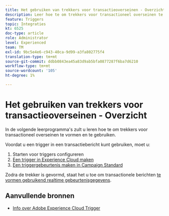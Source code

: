 ```yaml
---
title: Het gebruiken van trekkers voor transactieoverseinen - Overzicht
description: Leer hoe te om trekkers voor transactioneel overseinen te vormen en te gebruiken.
feature: Triggers
topic: Integraties
kt: 6525
doc-type: article
role: Administrator
level: Experienced
team: TM
exl-id: 9bc5e4e6-c943-40ca-9d99-a3fa802775f4
translation-type: tm+mt
source-git-commit: ddbb0843ea45a83d9ab5bfa0877287f6ba7d6210
workflow-type: tm+mt
source-wordcount: '105'
ht-degree: 1%

---
```


# Het gebruiken van trekkers voor transactieoverseinen - Overzicht

In de volgende leerprogramma&#39;s zult u leren hoe te om trekkers voor transactioneel overseinen te vormen en te gebruiken.

Voordat u een trigger in een transactiebericht kunt gebruiken, moet u:

1. Starten voor triggers configureren
2. [Een trigger in Experience Cloud maken](/help/integrations/create-a-trigger-in-experience-cloud.md)
3. [Een triggergebeurtenis maken in Campaign Standard](/help/integrations/create-a-trigger-event.md)

Zodra de trekker is gevormd, staat het u toe om transactionele berichten [te vormen gebruikend realtime gebeurtenisgegevens](/help/integrations/configure-transactional-messages-using-realtime-event-data.md).

## Aanvullende bronnen

* [Info over Adobe Experience Cloud Trigger](https://experienceleague.adobe.com/docs/campaign-standard/using/integrating-with-adobe-cloud/working-with-campaign-and-triggers/about-adobe-experience-cloud-triggers.html?lang=en#integrating-with-adobe-cloud)
